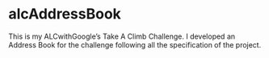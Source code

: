 # alcAddressBook
This is my ALCwithGoogle’s Take A Climb Challenge. I developed an Address Book for the challenge following all the specification
of the project.

